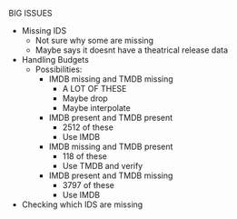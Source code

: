 BIG ISSUES

- Missing IDS
  - Not sure why some are missing
  - Maybe says it doesnt have a theatrical release data
- Handling Budgets
  - Possibilities:
    - IMDB missing and TMDB missing
      - A LOT OF THESE
      - Maybe drop
      - Maybe interpolate
    - IMDB present and TMDB present
      - 2512 of these
      - Use IMDB
    - IMDB missing and TMDB present
      - 118 of these
      - Use TMDB and verify
    - IMDB present and TMDB missing
      - 3797 of these
      - Use IMDB
- Checking which IDS are missing
